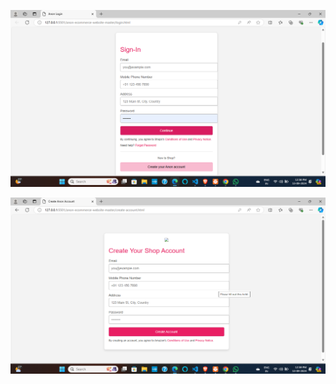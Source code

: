 ![image alt](https://github.com/RusheeMind55/E-Commerce-Application-Online-Shopping-Center/blob/2e7f79d06c665c182f211da33e02773c6348209b/anon-ecommerce-website-master/Photos/Screenshot%202024-09-13%20125823.png)

![image alt](https://github.com/RusheeMind55/E-Commerce-Application-Online-Shopping-Center/blob/fd9f8f1af64f0ea490ef2e0c009617ac207b8734/anon-ecommerce-website-master/Photos/Screenshot%202024-09-13%20125911.png)


